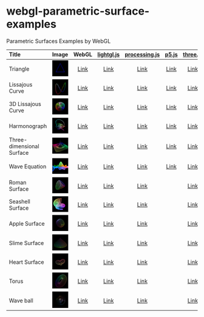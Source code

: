 # webgl-parametric-surface-examples
Parametric Surfaces Examples by WebGL

|Title                     |Image                                    |WebGL                                                                                                      |[lightgl.js](https://github.com/evanw/lightgl.js/)                                                         |[processing.js](https://github.com/processing-js/processing-js)                                                 |[p5.js](https://github.com/processing/p5.js/)                                                           |[three.js](https://github.com/mrdoob/three.js)                                                             |[Babylon.js](https://github.com/BabylonJS/Babylon.js)                                                        |
|:-------------------------|:---------------------------------------:|:---------------------------------------------------------------------------------------------------------:|:---------------------------------------------------------------------------------------------------------:|:--------------------------------------------------------------------------------------------------------------:|:------------------------------------------------------------------------------------------------------:|:---------------------------------------------------------------------------------------------------------:|:-----------------------------------------------------------------------------------------------------------:|
|Triangle                  |![](assets/screenshot/triangle.jpg)      |[Link](https://cx20.github.io/webgl-parametric-surface-examples/examples/webgl/triangle/index.html)        |[Link](https://cx20.github.io/webgl-parametric-surface-examples/examples/lightgl/triangle/index.html)      |[Link](https://cx20.github.io/webgl-parametric-surface-examples/examples/processingjs/triangle/index.html)      |[Link](https://cx20.github.io/webgl-parametric-surface-examples/examples/p5js/triangle/index.html)      |[Link](https://cx20.github.io/webgl-parametric-surface-examples/examples/threejs/triangle/index.html)      |[Link](https://cx20.github.io/webgl-parametric-surface-examples/examples/babylonjs/triangle/index.html)      |
|Lissajous Curve           |![](assets/screenshot/lissajous.gif)     |[Link](https://cx20.github.io/webgl-parametric-surface-examples/examples/webgl/lissajous/index.html)       |[Link](https://cx20.github.io/webgl-parametric-surface-examples/examples/lightgl/lissajous/index.html)     |[Link](https://cx20.github.io/webgl-parametric-surface-examples/examples/processingjs/lissajous/index.html)     |[Link](https://cx20.github.io/webgl-parametric-surface-examples/examples/p5js/lissajous/index.html)     |[Link](https://cx20.github.io/webgl-parametric-surface-examples/examples/threejs/lissajous/index.html)     |[Link](https://cx20.github.io/webgl-parametric-surface-examples/examples/babylonjs/lissajous/index.html)     |
|3D Lissajous Curve        |![](assets/screenshot/lissajous3d.jpg)   |[Link](https://cx20.github.io/webgl-parametric-surface-examples/examples/webgl/lissajous3d/index.html)     |[Link](https://cx20.github.io/webgl-parametric-surface-examples/examples/lightgl/lissajous3d/index.html)   |[Link](https://cx20.github.io/webgl-parametric-surface-examples/examples/processingjs/lissajous3d/index.html)   |[Link](https://cx20.github.io/webgl-parametric-surface-examples/examples/p5js/lissajous3d/index.html)   |[Link](https://cx20.github.io/webgl-parametric-surface-examples/examples/threejs/lissajous3d/index.html)   |[Link](https://cx20.github.io/webgl-parametric-surface-examples/examples/babylonjs/lissajous3d/index.html)   |
|Harmonograph              |![](assets/screenshot/harmonograph.gif)  |[Link](https://cx20.github.io/webgl-parametric-surface-examples/examples/webgl/harmonograph/index.html)    |[Link](https://cx20.github.io/webgl-parametric-surface-examples/examples/lightgl/harmonograph/index.html)  |[Link](https://cx20.github.io/webgl-parametric-surface-examples/examples/processingjs/harmonograph/index.html)  |[Link](https://cx20.github.io/webgl-parametric-surface-examples/examples/p5js/harmonograph/index.html)  |[Link](https://cx20.github.io/webgl-parametric-surface-examples/examples/threejs/harmonograph/index.html)  |[Link](https://cx20.github.io/webgl-parametric-surface-examples/examples/babylonjs/harmonograph/index.html)  |
|Three-dimensional Surface |![](assets/screenshot/3d.jpg)            |[Link](https://cx20.github.io/webgl-parametric-surface-examples/examples/webgl/3d/index.html)              |[Link](https://cx20.github.io/webgl-parametric-surface-examples/examples/lightgl/3d/index.html)            |[Link](https://cx20.github.io/webgl-parametric-surface-examples/examples/processingjs/3d/index.html)            |[Link](https://cx20.github.io/webgl-parametric-surface-examples/examples/p5js/3d/index.html)            |[Link](https://cx20.github.io/webgl-parametric-surface-examples/examples/threejs/3d/index.html)            |[Link](https://cx20.github.io/webgl-parametric-surface-examples/examples/babylonjs/3d/index.html)            |
|Wave Equation             |![](assets/screenshot/wave-equation.gif) |[Link](https://cx20.github.io/webgl-parametric-surface-examples/examples/webgl/wave-equation/index.html)   |[Link](https://cx20.github.io/webgl-parametric-surface-examples/examples/lightgl/wave-equation/index.html) |[Link](https://cx20.github.io/webgl-parametric-surface-examples/examples/processingjs/wave-equation/index.html) |[Link](https://cx20.github.io/webgl-parametric-surface-examples/examples/p5js/wave-equation/index.html) |[Link](https://cx20.github.io/webgl-parametric-surface-examples/examples/threejs/wave-equation/index.html) |[Link](https://cx20.github.io/webgl-parametric-surface-examples/examples/babylonjs/wave-equation/index.html) |
|Roman Surface             |![](assets/screenshot/roman.jpg)         |[Link](https://cx20.github.io/webgl-parametric-surface-examples/examples/webgl/roman/index.html)           |[Link](https://cx20.github.io/webgl-parametric-surface-examples/examples/lightgl/roman/index.html)         |[Link](https://cx20.github.io/webgl-parametric-surface-examples/examples/processingjs/roman/index.html)         |                                                                                                        |[Link](https://cx20.github.io/webgl-parametric-surface-examples/examples/threejs/roman/index.html)         |[Link](https://cx20.github.io/webgl-parametric-surface-examples/examples/babylonjs/roman/index.html)         |
|Seashell Surface          |![](assets/screenshot/seashell.gif)      |[Link](https://cx20.github.io/webgl-parametric-surface-examples/examples/webgl/seashell/index.html)        |[Link](https://cx20.github.io/webgl-parametric-surface-examples/examples/lightgl/seashell/index.html)      |[Link](https://cx20.github.io/webgl-parametric-surface-examples/examples/processingjs/seashell/index.html)      |                                                                                                        |[Link](https://cx20.github.io/webgl-parametric-surface-examples/examples/threejs/seashell/index.html)      |[Link](https://cx20.github.io/webgl-parametric-surface-examples/examples/babylonjs/seashell/index.html)      |
|Apple Surface             |![](assets/screenshot/apple.jpg)         |[Link](https://cx20.github.io/webgl-parametric-surface-examples/examples/webgl/apple/index.html)           |[Link](https://cx20.github.io/webgl-parametric-surface-examples/examples/lightgl/apple/index.html)         |[Link](https://cx20.github.io/webgl-parametric-surface-examples/examples/processingjs/apple/index.html)         |                                                                                                        |[Link](https://cx20.github.io/webgl-parametric-surface-examples/examples/threejs/apple/index.html)         |[Link](https://cx20.github.io/webgl-parametric-surface-examples/examples/babylonjs/apple/index.html)         |
|Slime Surface             |![](assets/screenshot/slime.jpg)         |[Link](https://cx20.github.io/webgl-parametric-surface-examples/examples/webgl/slime/index.html)           |[Link](https://cx20.github.io/webgl-parametric-surface-examples/examples/lightgl/slime/index.html)         |[Link](https://cx20.github.io/webgl-parametric-surface-examples/examples/processingjs/slime/index.html)         |                                                                                                        |[Link](https://cx20.github.io/webgl-parametric-surface-examples/examples/threejs/slime/index.html)         |[Link](https://cx20.github.io/webgl-parametric-surface-examples/examples/babylonjs/slime/index.html)         |
|Heart Surface             |![](assets/screenshot/heart.jpg)         |[Link](https://cx20.github.io/webgl-parametric-surface-examples/examples/webgl/heart/index.html)           |[Link](https://cx20.github.io/webgl-parametric-surface-examples/examples/lightgl/heart/index.html)         |[Link](https://cx20.github.io/webgl-parametric-surface-examples/examples/processingjs/heart/index.html)         |                                                                                                        |[Link](https://cx20.github.io/webgl-parametric-surface-examples/examples/threejs/heart/index.html)         |[Link](https://cx20.github.io/webgl-parametric-surface-examples/examples/babylonjs/heart/index.html)         |
|Torus                     |![](assets/screenshot/torus.jpg)         |[Link](https://cx20.github.io/webgl-parametric-surface-examples/examples/webgl/torus/index.html)           |[Link](https://cx20.github.io/webgl-parametric-surface-examples/examples/lightgl/torus/index.html)         |[Link](https://cx20.github.io/webgl-parametric-surface-examples/examples/processingjs/torus/index.html)         |                                                                                                        |[Link](https://cx20.github.io/webgl-parametric-surface-examples/examples/threejs/torus/index.html)         |[Link](https://cx20.github.io/webgl-parametric-surface-examples/examples/babylonjs/torus/index.html)         |
|Wave ball                 |![](assets/screenshot/wave-ball.jpg)     |[Link](https://cx20.github.io/webgl-parametric-surface-examples/examples/webgl/wave-ball/index.html)       |[Link](https://cx20.github.io/webgl-parametric-surface-examples/examples/lightgl/wave-ball/index.html)     |[Link](https://cx20.github.io/webgl-parametric-surface-examples/examples/processingjs/wave-ball/index.html)     |                                                                                                        |[Link](https://cx20.github.io/webgl-parametric-surface-examples/examples/threejs/wave-ball/index.html)     |[Link](https://cx20.github.io/webgl-parametric-surface-examples/examples/babylonjs/wave-ball/index.html)     |

